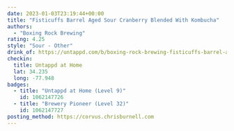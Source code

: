 ```yaml
---
date: 2023-01-03T23:19:44+00:00
title: "Fisticuffs Barrel Aged Sour Cranberry Blended With Kombucha"
authors:
  - "Boxing Rock Brewing"
rating: 4.25
style: "Sour - Other"
drink_of: https://untappd.com/b/boxing-rock-brewing-fisticuffs-barrel-aged-sour-cranberry-blended-with-kombucha/4140034
checkin:
  title: Untappd at Home
  lat: 34.235
  long: -77.948
badges:
  - title: "Untappd at Home (Level 9)"
    id: 1062147726
  - title: "Brewery Pioneer (Level 32)"
    id: 1062147727
posting_method: https://corvus.chrisburnell.com
---
```

